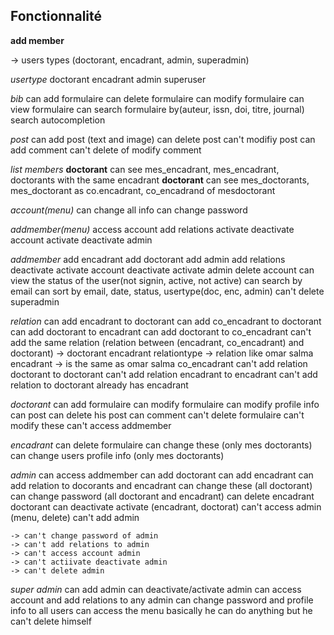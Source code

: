 ## Fonctionnalité 
**add member**

-> users types (doctorant, encadrant, admin, superadmin)

*usertype*
doctorant
encadrant
admin
superuser

*bib*
can add formulaire
can delete formulaire
can modify formulaire
can view formulaire
can search formulaire by(auteur, issn, doi, titre, journal)
search autocompletion

*post*
can add post (text and image)
can delete post
can't modifiy post
can add comment
can't delete of modify comment

*list members*
    **doctorant**
    can see mes_encadrant, mes_encadrant, doctorants with the same encadrant
    **doctorant**
    can see mes_doctorants, mes_doctorant as co.encadrant, co_encadrand of mesdoctorant

*account(menu)*
can change all info
can change password

*addmember(menu)*
access account
add relations
activate deactivate account
activate deactivate admin

*addmember*
add encadrant
add doctorant
add admin
add relations
deactivate activate account
deactivate activate admin
delete account
can view the status of the user(not signin, active, not active)
can search by email
can sort by email, date, status, usertype(doc, enc, admin)
can't delete superadmin

*relation*
can add encadrant to doctorant
can add co_encadrant to doctorant
can add doctorant to encadrant
can add doctorant to co_encadrant
can't add the same relation (relation between (encadrant, co_encadrant) and doctorant)
    ->                  doctorant   encadrant   relationtype
    -> relation like    omar        salma       encadrant
    -> is the same as   omar        salma       co_encadrant
can't add relation doctorant to doctorant
can't add relation encadrant to encadrant
can't add relation to doctorant already has encadrant


*doctorant*
can add formulaire
can modify formulaire
can modify profile info
can post
can delete his post
can comment
can't delete formulaire
can't modify these
can't access addmember

*encadrant*
can delete formulaire
can change these (only mes doctorants)
can change users profile info (only mes doctorants)


*admin*
can access addmember
can add doctorant
can add encadrant
can add relation to docorants and encadrant
can change these (all doctorant)
can change password (all doctorant and encadrant)
can delete encadrant doctorant
can deactivate activate (encadrant, doctorat)
can't access admin (menu, delete)
can't add admin

    -> can't change password of admin
    -> can't add relations to admin
    -> can't access account admin
    -> can't actiivate deactivate admin
    -> can't delete admin



*super admin*
can add admin
can deactivate/activate admin 
can access account and add relations to any admin
can change password and profile info to all users
can access the menu
basically he can do anything but he can't delete himself